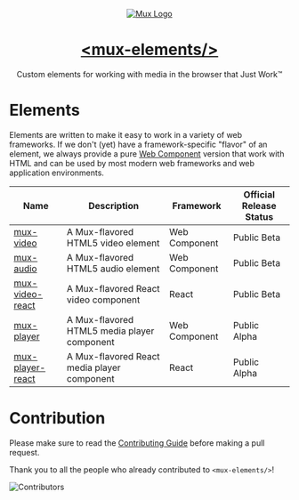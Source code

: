 <p align="center">
  <a href="https://mux.com/">
    <img src="https://avatars.githubusercontent.com/u/16199997?s=200&v=4" alt="Mux Logo">
    <h1 align="center">&lt;mux-elements/&gt;</h1>
  </a>
  <p align="center">
    Custom elements for working with media in the browser that Just Work™
  </p>
</p>

# Elements

Elements are written to make it easy to work in a variety of web frameworks. If we don't (yet) have a framework-specific "flavor" of an element, we always provide a pure [Web Component](https://developer.mozilla.org/en-US/docs/Web/Web_Components) version that work with HTML and can be used by most modern web frameworks and web application environments.

| Name                                          | Description                                 | Framework     | Official Release Status |
| --------------------------------------------- | ------------------------------------------- | ------------- | ----------------------- |
| [mux-video](packages/mux-video)               | A Mux-flavored HTML5 video element          | Web Component | Public Beta             |
| [mux-audio](packages/mux-audio)               | A Mux-flavored HTML5 audio element          | Web Component | Public Beta             |
| [mux-video-react](packages/mux-video-react)   | A Mux-flavored React video component        | React         | Public Beta             |
| [mux-player](packages/mux-player)             | A Mux-flavored HTML5 media player component | Web Component | Public Alpha            |
| [mux-player-react](packages/mux-player-react) | A Mux-flavored React media player component | React         | Public Alpha            |

# Contribution

Please make sure to read the [Contributing Guide](CONTRIBUTING.md) before making a pull request.

Thank you to all the people who already contributed to `<mux-elements/>`!

![Contributors](https://contrib.rocks/image?repo=muxinc/elements)

